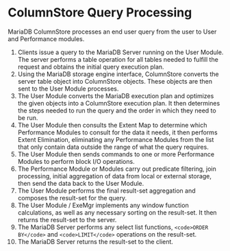 
# ColumnStore Query Processing

MariaDB ColumnStore processes an end user query from the user to User and Performance modules.


1. Clients issue a query to the MariaDB Server running on the User Module. The server performs a table operation for all tables needed to fulfill the request and obtains the initial query execution plan.
1. Using the MariaDB storage engine interface, ColumnStore converts the server table object into ColumnStore objects. These objects are then sent to the User Module processes.
1. The User Module converts the MariaDB execution plan and optimizes the given objects into a ColumnStore execution plan. It then determines the steps needed to run the query and the order in which they need to be run.
1. The User Module then consults the Extent Map to determine which Performance Modules to consult for the data it needs, it then performs Extent Elimination, eliminating any Performance Modules from the list that only contain data outside the range of what the query requires.
1. The User Module then sends commands to one or more Performance Modules to perform block I/O operations.
1. The Performance Module or Modules carry out predicate filtering, join processing, initial aggregation of data from local or external storage, then send the data back to the User Module.
1. The User Module performs the final result-set aggregation and composes the result-set for the query.
1. The User Module / ExeMgr implements any window function calculations, as well as any necessary sorting on the result-set. It then returns the result-set to the server.
1. The MariaDB Server performs any select list functions, `<code>ORDER BY</code>` and `<code>LIMIT</code>` operations on the result-set.
1. The MariaDB Server returns the result-set to the client.

